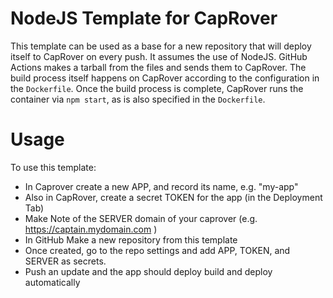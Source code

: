 # NodeJS Template for CapRover
This template can be used as a base for a new repository that will deploy itself to CapRover on every push. It assumes the use of NodeJS. GitHub Actions makes a tarball from the files and sends them to CapRover. The build process itself happens on CapRover according to the configuration in the `Dockerfile`. Once the build process is complete, CapRover runs the container via `npm start`, as is also specified in the `Dockerfile`.

# Usage
To use this template:
- In Caprover create a new APP, and record its name, e.g.  "my-app"
- Also in CapRover, create a secret TOKEN for the app (in the Deployment Tab)
- Make Note of the SERVER domain of your caprover (e.g. https://captain.mydomain.com )
- In GitHub Make a new repository from this template
- Once created, go to the repo settings and add APP, TOKEN, and SERVER as secrets.
- Push an update and the app should deploy build and deploy automatically
  
